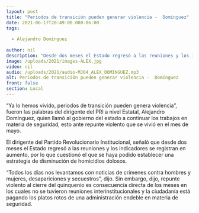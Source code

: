 ```yaml
---
layout: post
title: "Periodos de transición pueden generar violencia -  Domínguez"
date: 2021-06-17T20:49:00.000-06:00
tags:
  
  - Alejandro Domínguez
  
author: nil
description: "Desde dos meses el Estado regresó a las reuniones y los indicadores se registran en aumento."
image: /uploads/2021/images-ALEX.jpg
video: nil
audio: /uploads/2021/audio-MJ04_ALEX_DOMINGUEZ.mp3
alt: Periodos de transición pueden generar violencia -  Domínguez
front: false
section: Local
---
```


“Ya lo hemos vivido, periodos de transición pueden genera violencia”, fueron las palabras del dirigente del PRI a nivel Estatal, Alejandro Domínguez, quien llamó al gobierno del estado a continuar los trabajos en materia de seguridad, esto ante repunte violento que se vivió en el mes de mayo.

El dirigente del Partido Revolucionario Institucional, señaló que desde dos meses el Estado regresó a las reuniones y los indicadores se registran en aumento, por lo que cuestionó el que se haya podido establecer una estrategia de disminución de homicidios dolosos.

“Todos los días nos levantamos con noticias de crímenes contra hombres y mujeres, desapariciones y secuestros”, dijo. Sin embargo, dijo, repunte violento al cierre del quinquenio es consecuencia directa de los meses en los cuales no se tuvieron reuniones interinstitucionales y la ciudadanía está pagando los platos rotos de una administración endeble en materia de seguridad. 
